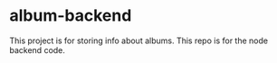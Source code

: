 # album-backend
This project is for storing info about albums. This repo is for the node backend code.
